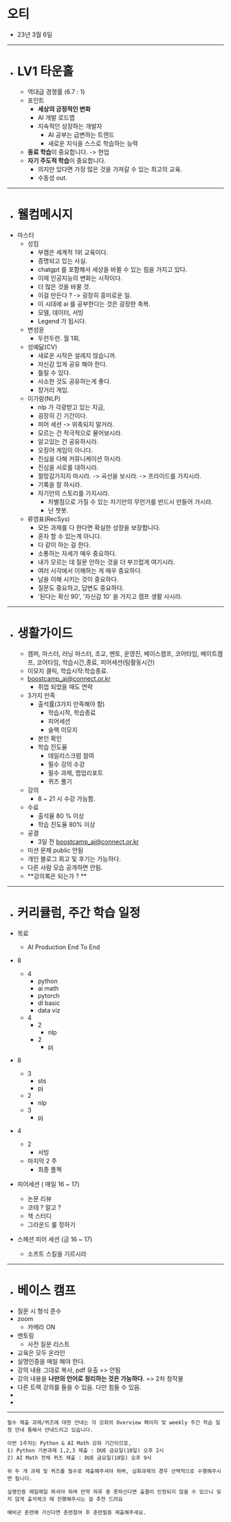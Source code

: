 # 오티

- 23년 3월 6일


---
- # LV1 타운홀
  - 역대급 경쟁률 (6.7 : 1)
  - 포인트
    - **세상의 긍정적인 변화**
    - AI 개발 로드맵
    - 지속적인 성장하는 개발자
      - AI 공부는 급변하는 트렌드
      - 새로운 지식을 스스로 학습하는 능력
  - **동료 학습**이 중요합니다. -> 현업
  - **자기 주도적 학습**이 중요합니다.
    - 의지만 있다면 가장 많은 것을 가져갈 수 있는 최고의 교육.
    - 수동성 out.



---
- # 웰컴메시지
- 마스터
  - 성킴
    - 부캠은 세계적 1위 교육이다.
    - 증명되고 있는 사실.
    - chatgpt 를 포함해서 세상을 바뀔 수 있는 힘을 가지고 있다.
    - 이제 인공지능의 변화는 시작이다.
    - 더 많은 것을 바꿀 것.
    - 이걸 만든다 ? -> 굉장히 흥미로운 일.
    - 이 시대에 ai 를 공부한다는 것은 굉장한 축복.
    - 모델, 데이터, 서빙
    - Legend 가 됩시다.
  - 변성윤
    - 두런두런. 월 1회.
  - 성예닮(CV)
    - 새로운 시작은 설레지 않습니까.
    - 자신감 있게 공유 해야 한다.
    - 틀릴 수 있다.
    - 사소한 것도 공유하는게 좋다.
    - 장거리 게임.
  - 이가람(NLP)
    - nlp 가 각광받고 있는 지금, 
    - 굉장히 긴 기간이다.
    - 피어 세션 -> 위축되지 말거라.
    - 모르는 건 적극적으로 물어보시라.
    - 알고있는 건 공유하시라.
    - 오징어 게임이 아니다.
    - 진심을 다해 커뮤니케이션 하시라.
    - 진심을 서로를 대하시라.
    - 절망감가지지 마시라. -> 곡선을 보시라. -> 프라이드를 가지시라.
    - 기록을 잘 하시라.
    - 자기만의 스토리를 가지시라.
      - 차별점으로 가질 수 있는 자기만의 무언가를 반드시 만들어 가시라.
      - 난 챗봇.
  - 류영표(RecSys)
    - 모든 과제를 다 한다면 확실한 성장을 보장합니다.
    - 혼자 할 수 있는게 아니다.
    - 다 같이 하는 걸 한다.
    - 소통하는 자세가 매우 중요하다.
    - 내가 모르는 데 질문 안하는 것을 더 부끄럽게 여기시라.
    - 여러 시각에서 이해하는 게 매우 중요하다.
    - 남을 이해 시키는 것이 중요하다.
    - 질문도 중요하고, 답변도 중요하다.
    - '된다는 확신 90', '자신감 10' 을 가지고 캠프 생활 사시라.

---
- # 생활가이드
  - 캠퍼, 마스터, 러닝 마스터, 조교, 멘토, 운영진, 베이스캠프, 코어타임, 베이트캠프, 코어타임, 학습시간,종료, 피어세션(팀활동시간)
  - 이모지 클릭, 학습시작:학습종료.
  - boostcamp_ai@connect.or.kr
    - 취업 되었을 때도 연락
  - 3가지 만족
    - 출석률(3가지 만족해야 함)
      - 학습시작, 학습종료
      - 피어세션
      - 슬랙 이모지
    - 본인 확인
    - 학습 진도율
      - 데일리스크럼 참여
      - 필수 강의 수강
      - 필수 과제, 랩업리포트
      - 퀴즈 풀기
  - 강의
    - 8 ~ 21 시 수강 가능함.
  - 수료
    - 출석율 80 % 이상
    - 학습 진도율 80% 이상
  - 공결
    - 3일 전 boostcamp_ai@connect.or.kr
  - 미션 문제 public 안됨
  - 개인 블로그 회고 및 후기는 가능하다.
  - 다른 사람 모습 공개하면 안됨.
  - **강의록은 되는가 ? **



---
- # 커리큘럼, 주간 학습 일정
- 목료
  - AI Production End To End
- 8
  - 4
    - python
    - ai math
    - pytorch
    - dl basic
    - data viz
  - 4
    - 2
      - nlp 
    - 2
      - pj
- 8
  - 3
    - sts
    - pj
  - 2
    - nlp
  - 3
    - pj
- 4
  - 2
    - 서빙
  - 마지막 2 주
    - 최종 플젝


-  피어세션 ( 매일 16 ~ 17)
   -  논문 리뷰
   -  코테 ? 알고 ? 
   -  책 스터디
   -  그라운드 룰 정하기
-  스페션 피어 세션 (금 16 ~ 17) 
   -  소프트 스킬을 기르시라



---
- # 베이스 캠프
- 질문 시 형식 준수
- zoom
  - 카메라 ON
- 멘토링
  - 사전 질문 리스트
- 교육은 모두 온라인
- 실명인증을 매일 해야 한다.
- 강의 내용 그대로 복사, pdf 유출 => 안됨
- 강의 내용을 **나만의 언어로 정리하는 것은 가능하다**. => 2차 창작물
- 다른 트랙 강의를 들을 수 있음. 다만 힘들 수 있음.
- 
- 




---
```
필수 제출 과제/퀴즈에 대한 안내는 각 강좌의 Overview 페이지 및 weekly 주간 학습 일정 안내 통해서 안내드리고 있습니다.

이번 1주차는 Python & AI Math 강좌 기간이므로,
1) Python 기본과제 1,2,3 제출 : DUE 금요일(10일) 오후 2시
2) AI Math 전체 퀴즈 제출 : DUE 금요일(10일) 오후 9시

위 두 개 과제 및 퀴즈를 필수로 제출해주셔야 하며, 심화과제의 경우 선택적으로 수행해주시면 됩니다.
```


```실명인증 매일매일 하셔야 하며 만약 하루 중 못하신다면 출결이 인정되지 않을 수 있으니 잊지 않게 출석체크 때 진행해주시는 걸 추천 드려요```

`예비군 훈련에 가신다면 훈련참여 후 훈련필증 제출해주세요.`
